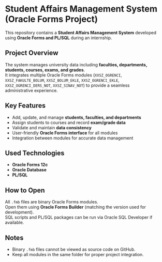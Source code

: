 # Student Affairs Management System (Oracle Forms Project)

This repository contains a **Student Affairs Management System** developed using **Oracle Forms and PL/SQL** during an internship.

## Project Overview
The system manages university data including **faculties, departments, students, courses, exams, and grades**.  
It integrates multiple Oracle Forms modules (`XXSZ_OGRENCI`, `XXSZ_FAKULTE_BOLUM`, `XXSZ_BOLUM_EKLE`, `XXSZ_OGRENCI_EKLE`, `XXSZ_OGRENCI_DERS_NOT`, `XXSZ_SINAV_NOT`) to provide a seamless administrative experience.

## Key Features
- Add, update, and manage **students, faculties, and departments**  
- Assign students to courses and record **exam/grade data**  
- Validate and maintain **data consistency**  
- User-friendly **Oracle Forms interface** for all modules  
- Integration between modules for accurate data management  

## Used Technologies
- **Oracle Forms 12c**  
- **Oracle Database**  
- **PL/SQL**  

## How to Open
All `.fmb` files are binary Oracle Forms modules.  
Open them using **Oracle Forms Builder** (matching the version used for development).  
SQL scripts and PL/SQL packages can be run via Oracle SQL Developer if available.

## Notes
- Binary `.fmb` files cannot be viewed as source code on GitHub.  
- Keep all modules in the same folder for proper project integration.
